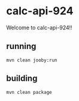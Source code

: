 # calc-api-924

Welcome to calc-api-924!!

## running

    mvn clean jooby:run

## building

    mvn clean package

